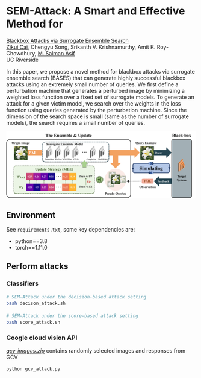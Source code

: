 # SEM-Attack: A Smart and Effective Method for  

[Blackbox Attacks via Surrogate Ensemble Search](https://arxiv.org/abs/2208.03610)  
 [Zikui Cai](https://zikuicai.github.io/), Chengyu Song, Srikanth V. Krishnamurthy, Amit K. Roy-Chowdhury,
 [M. Salman Asif](https://intra.ece.ucr.edu/~sasif/)<br>
 UC Riverside 

In this paper, we propose a novel method for blackbox attacks via surrogate ensemble
search (BASES) that can generate highly successful blackbox attacks using an
extremely small number of queries. We first define a perturbation machine that
generates a perturbed image by minimizing a weighted loss function over a fixed
set of surrogate models. To generate an attack for a given victim model, we search
over the weights in the loss function using queries generated by the perturbation
machine. Since the dimension of the search space is small (same as the number of
surrogate models), the search requires a small number of queries.

<center> 
<img src='pic/flowsheet.pdf' width='800px'>
</center>


## Environment
See `requirements.txt`, some key dependencies are:

* python==3.8
* torch==1.11.0 


## Perform attacks

### Classifiers

```bash
# SEM-Attack under the decision-based attack setting
bash decison_attack.sh

# SEM-Attack under the score-based attack setting
bash score_attack.sh
```

### Google cloud vision API
[*gcv_images.zip*](https://github.com/CSIPlab/BASES/raw/main/imagenet1000.zip) contains randomly selected images and responses from GCV

```
python gcv_attack.py
```



